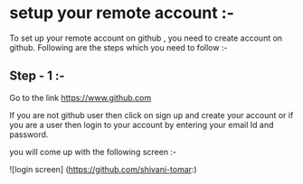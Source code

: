 # setup your remote account :-

To set up your remote account on github , you need to create account on github. Following are the steps which you need to follow :-

## Step - 1 :-

Go to the link https://www.github.com

If you are not github user then click on sign up and create your account or if you are a user then login to your account by entering your email Id and password.

you will come up with the following screen :-

![login screen] (https://github.com/shivani-tomar:)

